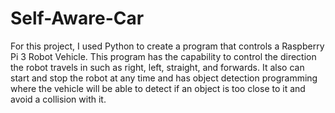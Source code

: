 # Self-Aware-Car
For this project, I used Python to create a program that controls a Raspberry Pi 3 Robot Vehicle. This program has the capability to control the direction the robot travels in such as right, left, straight, and forwards. It also can start and stop the robot at any time and has object detection programming where the vehicle will be able to detect if an object is too close to it and avoid a collision with it.
